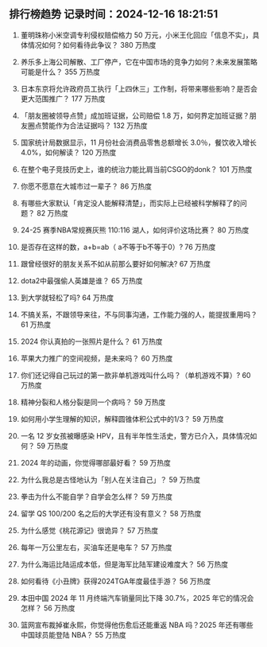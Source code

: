 
## 排行榜趋势 记录时间：2024-12-16 18:21:51
  
  1. 董明珠称小米空调专利侵权赔偿格力 50 万元，小米王化回应「信息不实」，具体情况如何？如何看待此争议？ 380 万热度
    
  2. 养乐多上海公司解散、工厂停产，它在中国市场的竞争力如何？未来发展策略可能是什么？ 355 万热度
    
  3. 日本东京将允许政府员工执行「上四休三」工作制，将带来哪些影响？是否会更大范围推广？ 177 万热度
    
  4. 「朋友圈被领导点赞」成加班证据，公司赔偿 1.8 万，如何界定加班证据？朋友圈点赞能作为合法证据吗？ 132 万热度
    
  5. 国家统计局数据显示，11 月份社会消费品零售总额增长 3.0％，餐饮收入增长 4.0%，如何解读？ 120 万热度
    
  6. 在整个电子竞技历史上，谁的统治力能比肩当前CSGO的donk？ 101 万热度
    
  7. 你愿不愿意在大城市过一辈子？ 86 万热度
    
  8. 有哪些大家默认「肯定没人能解释清楚」，而实际上已经被科学解释了的问题？ 82 万热度
    
  9. 24-25 赛季NBA常规赛灰熊 110:116 湖人，如何评价这场比赛？ 80 万热度
    
  10. 是否存在这样的数，a+b=ab（ a不等于b不等于0）? 76 万热度
    
  11. 跟曾经很好的朋友关系不如从前那么要好如何解决? 67 万热度
    
  12. dota2中最强偷人英雄是谁？ 65 万热度
    
  13. 到大学就轻松了吗? 64 万热度
    
  14. 不搞关系，不跟领导来往，不与同事沟通，工作能力强的人，能提拔重用吗？ 61 万热度
    
  15. 2024 你认真拍的一张照片是什么？ 61 万热度
    
  16. 苹果大力推广的空间视频，是未来吗？ 60 万热度
    
  17. 你们还记得自己玩过的第一款非单机游戏叫什么吗？（单机游戏不算）? 60 万热度
    
  18. 精神分裂和人格分裂是同一个病吗？ 59 万热度
    
  19. 如何用小学生理解的知识，解释圆锥体积公式中的1/3？ 59 万热度
    
  20. 一名 12 岁女孩被曝感染 HPV，且有半年性生活史，警方已介入，具体情况如何？ 59 万热度
    
  21. 2024 年的动画，你觉得哪部最好看？ 59 万热度
    
  22. 为什么我总是古怪地认为「别人在关注自己」？ 59 万热度
    
  23. 拳击为什么不能自学？自学会怎么样？ 59 万热度
    
  24. 留学 QS 100/200 名之后的大学还有没有意义？ 58 万热度
    
  25. 为什么感觉《桃花源记》很诡异？ 57 万热度
    
  26. 每年一万公里左右，买油车还是电车？ 57 万热度
    
  27. 为什么海运比陆运成本低，但是海军比陆军建设难度大？ 56 万热度
    
  28. 如何看待《小丑牌》获得2024TGA年度最佳手游？ 56 万热度
    
  29. 本田中国 2024 年 11 月终端汽车销量同比下降 30.7%，2025 年它的情况会怎样？ 56 万热度
    
  30. 篮网宣布裁掉崔永熙，你觉得他伤愈后还能重返 NBA 吗？2025 年还有哪些中国球员能登陆 NBA？ 55 万热度
    